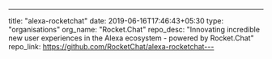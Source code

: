 ---
title: "alexa-rocketchat"
date: 2019-06-16T17:46:43+05:30
type: "organisations"
org_name: "Rocket.Chat"
repo_desc: "Innovating incredible new user experiences in the Alexa ecosystem - powered by Rocket.Chat"
repo_link: https://github.com/RocketChat/alexa-rocketchat---